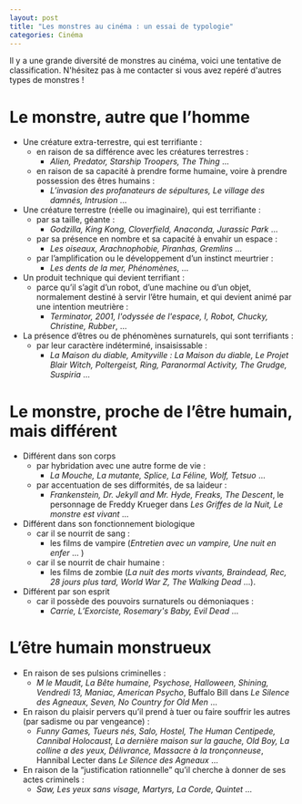 ```yaml
---
layout: post
title: "Les monstres au cinéma : un essai de typologie"
categories: Cinéma
---
```


Il y a une grande diversité de monstres au cinéma, voici une tentative de classification.
N'hésitez pas à me contacter si vous avez repéré d'autres types de monstres !

# Le monstre, autre que l’homme

- Une créature extra-terrestre, qui est terrifiante :
  - en raison de sa différence avec les créatures terrestres :
    - _Alien, Predator, Starship Troopers, The Thing_ …
  - en raison de sa capacité à prendre forme humaine, voire à prendre possession des êtres humains :
    - _L’invasion des profanateurs de sépultures, Le village des damnés, Intrusion_ …
- Une créature terrestre (réelle ou imaginaire), qui est terrifiante : 
  - par sa taille, géante :
    - _Godzilla, King Kong, Cloverfield, Anaconda, Jurassic Park_ …
  - par sa présence en nombre et sa capacité à envahir un espace :
    - _Les oiseaux, Arachnophobie, Piranhas, Gremlins_ …
  - par l’amplification ou le développement d’un instinct meurtrier :
    - _Les dents de la mer, Phénomènes_, …
- Un produit technique qui devient terrifiant :
  - parce qu’il s’agit d’un robot, d’une machine ou d’un objet, normalement destiné à servir l’être humain, et qui devient animé par une intention meutrière :
    - _Terminator, 2001, l'odyssée de l'espace, I, Robot, Chucky, Christine, Rubber_, …
- La présence d’êtres ou de phénomènes surnaturels, qui sont terrifiants :
  - par leur caractère indéterminé, insaisissable :
    - _La Maison du diable, Amityville : La Maison du diable, Le Projet Blair Witch, Poltergeist, Ring, Paranormal Activity, The Grudge, Suspiria_ …

# Le monstre, proche de l’être humain, mais différent

- Différent dans son corps
  - par hybridation avec une autre forme de vie :
    - _La Mouche, La mutante, Splice, La Féline, Wolf, Tetsuo_ …
  - par accentuation de ses difformités, de sa laideur :
    - _Frankenstein, Dr. Jekyll and Mr. Hyde, Freaks, The Descent_, le personnage de Freddy Krueger dans _Les Griffes de la Nuit, Le monstre est vivant_ …
- Différent dans son fonctionnement biologique
  - car il se nourrit de sang :
    - les films de vampire (_Entretien avec un vampire, Une nuit en enfer_ … )
  - car il se nourrit de chair humaine :
    - les films de zombie (_La nuit des morts vivants, Braindead, Rec, 28 jours plus tard, World War Z, The Walking Dead_ …).
- Différent par son esprit
  - car il possède des pouvoirs surnaturels ou démoniaques :
    - _Carrie, L’Exorciste, Rosemary's Baby, Evil Dead_ …

# L’être humain monstrueux

- En raison de ses pulsions criminelles :
  - _M le Maudit, La Bête humaine, Psychose, Halloween, Shining, Vendredi 13, Maniac, American Psycho_, Buffalo Bill dans _Le Silence des Agneaux, Seven, No Country for Old Men_ …
- En raison du plaisir pervers qu’il prend à tuer ou faire souffrir les autres (par sadisme ou par vengeance) :
  - _Funny Games, Tueurs nés, Salo, Hostel, The Human Centipede, Cannibal Holocaust, La dernière maison sur la gauche, Old Boy, La colline a des yeux, Délivrance, Massacre à la tronçonneuse_, Hannibal Lecter dans _Le Silence des Agneaux_ …
- En raison de la “justification rationnelle” qu’il cherche à donner de ses actes criminels :
  - _Saw, Les yeux sans visage, Martyrs, La Corde, Quintet_ …
